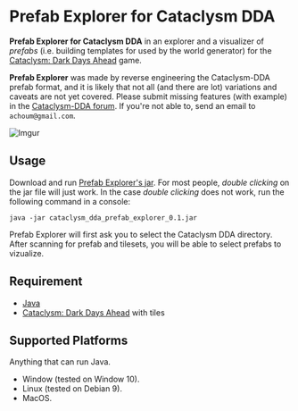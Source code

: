 # Prefab Explorer for Cataclysm DDA

**Prefab Explorer for Cataclysm DDA** in an explorer and a visualizer of *prefabs* (i.e. building templates for used by the world generator) for the [Cataclysm: Dark Days Ahead](https://github.com/CleverRaven/Cataclysm-DDA) game.

**Prefab Explorer** was made by reverse engineering the Cataclysm-DDA prefab format, and it is likely that not all (and there are lot) variations and caveats are not yet covered. Please submit missing features (with example) in the [Cataclysm-DDA forum](). If you're not able to, send an email to `achoum@gmail.com`.

![Imgur](https://i.imgur.com/rdXzFXX.png)

## Usage

Download and run [Prefab Explorer's jar](https://github.com/achoum/cataclysm_dda_prefab_explorer/releases). For most people, *double clicking* on the jar file will just work. In the case *double clicking* does not work, run the following command in a console:

~~~~
java -jar cataclysm_dda_prefab_explorer_0.1.jar
~~~~

Prefab Explorer will first ask you to select the Cataclysm DDA directory. After scanning for prefab and tilesets, you will be able to select prefabs to vizualize.

## Requirement
- [Java](https://java.com/en/download/)
- [Cataclysm: Dark Days Ahead](https://github.com/CleverRaven/Cataclysm-DDA) with tiles

## Supported Platforms
Anything that can run Java.

- Window (tested on Window 10).
- Linux (tested on Debian 9).
- MacOS.
